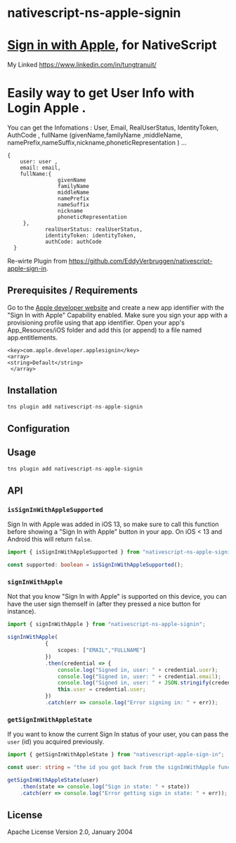# nativescript-ns-apple-signin

# [Sign in with Apple](https://developer.apple.com/sign-in-with-apple/), for NativeScript
My Linked https://www.linkedin.com/in/tungtranuit/
#  Easily way to get User Info with Login Apple .
You can get the Infomations : 
User, Email, RealUserStatus, IdentityToken, AuthCode , fullName (givenName,familyName ,middleName, namePrefix,nameSuffix,nickname,phoneticRepresentation )  ...

```shell
{
    user: user ,
    email: email,
    fullName:{
                givenName 
                familyName 
                middleName 
                namePrefix 
                nameSuffix 
                nickname
                phoneticRepresentation 
     },
            realUserStatus: realUserStatus,
            identityToken: identityToken,
            authCode: authCode
  }
  ```
  
Re-wirte Plugin from https://github.com/EddyVerbruggen/nativescript-apple-sign-in.

## Prerequisites / Requirements

Go to the [Apple developer website](https://developer.apple.com/account/resources/identifiers/list) and create a new app identifier with the "Sign In with Apple" Capability enabled. Make sure you sign your app with a provisioning profile using that app identifier.
Open your app's App_Resources/iOS folder and add this (or append) to a file named app.entitlements.

```shell
<key>com.apple.developer.applesignin</key>
<array>
<string>Default</string>
 </array>
 ```

## Installation

```javascript
tns plugin add nativescript-ns-apple-signin
```
## Configuration


## Usage 
 
	
```javascript
tns plugin add nativescript-ns-apple-signin
```


## API

### `isSignInWithAppleSupported`

Sign In with Apple was added in iOS 13, so make sure to call this function before showing a "Sign In with Apple" button in your app.
On iOS < 13 and Android this will return `false`.

```typescript
import { isSignInWithAppleSupported } from "nativescript-ns-apple-signin";

const supported: boolean = isSignInWithAppleSupported();
```

### `signInWithApple`

Not that you know "Sign In with Apple" is supported on this device, you can have the
user sign themself in (after they pressed a nice button for instance).

```typescript
import { signInWithApple } from "nativescript-ns-apple-signin";

signInWithApple(
            {
                scopes: ["EMAIL","FULLNAME"]
            })
            .then(credential => {
                console.log("Signed in, user: " + credential.user);
                console.log("Signed in, user: " + credential.email);
                console.log("Signed in, user: " + JSON.stringify(credential.fullName));
                this.user = credential.user;
            })
            .catch(err => console.log("Error signing in: " + err));
```

### `getSignInWithAppleState`

If you want to know the current Sign In status of your user, you can pass the `user` (id) you acquired previously.

```typescript
import { getSignInWithAppleState } from "nativescript-apple-sign-in";

const user: string = "the id you got back from the signInWithApple function";

getSignInWithAppleState(user)
    .then(state => console.log("Sign in state: " + state))
    .catch(err => console.log("Error getting sign in state: " + err));
```
## License

Apache License Version 2.0, January 2004
